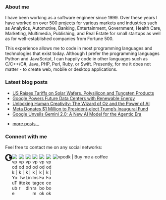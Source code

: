 ### About me

I have been working as a software engineer since 1999. Over these years I have worked on over 500 projects for various markets and industries such as Analytics, Automotive, Banking, Entertainment, Government, Health Care, Marketing, Multimedia, Publishing, and Real Estate for small startups as well as for well-established companies from Fortune 500.

This experience allows me to code in most programming languages and technologies that exist today. Although I prefer the programming languages Python and JavaScript, I can happily code in other languages such as C/C++/C#, Java, PHP, Perl, Ruby, or Swift. Presently, for me it does not matter - to create web, mobile or desktop applications.

### Latest blog posts

<!-- BLOG-POST-LIST:START -->
- [US Raises Tariffs on Solar Wafers, Polysilicon and Tungsten Products](https://medium.com/majordigest/us-raises-tariffs-on-solar-wafers-polysilicon-and-tungsten-products-48f2c62905e6?source=rss-22947912adc0------2)
- [Google Powers Future Data Centers with Renewable Energy](https://medium.com/majordigest/google-powers-future-data-centers-with-renewable-energy-a81e3e1c8afc?source=rss-22947912adc0------2)
- [Unlocking Human Creativity: The Wizard of Oz and the Power of AI](https://medium.com/majordigest/unlocking-human-creativity-the-wizard-of-oz-and-the-power-of-ai-acd90362d536?source=rss-22947912adc0------2)
- [Meta Donates $1 Million to President-elect Trump’s Inaugural Fund](https://medium.com/majordigest/meta-donates-1-million-to-president-elect-trumps-inaugural-fund-4c2f5dc767e5?source=rss-22947912adc0------2)
- [Google Unveils Gemini 2.0: A New AI Model for the Agentic Era](https://medium.com/majordigest/google-unveils-gemini-2-0-a-new-ai-model-for-the-agentic-era-4c416b4fe604?source=rss-22947912adc0------2)
<!-- BLOG-POST-LIST:END -->
- [more posts...](https://medium.com/@vpodk)

### Connect with me
Feel free to contact me on any social networks:

[<img align="left" alt="vpodk.com" width="22px" src="https://raw.githubusercontent.com/iconic/open-iconic/master/svg/globe.svg" />][website]
[<img align="left" alt="vpodk | YouTube" width="22px" src="https://cdn.jsdelivr.net/npm/simple-icons@v3/icons/youtube.svg" />][youtube]
[<img align="left" alt="vpodk | Twitter" width="22px" src="https://cdn.jsdelivr.net/npm/simple-icons@v3/icons/twitter.svg" />][twitter]
[<img align="left" alt="vpodk | LinkedIn" width="22px" src="https://cdn.jsdelivr.net/npm/simple-icons@v3/icons/linkedin.svg" />][linkedin]
[<img align="left" alt="vpodk | Instagram" width="22px" src="https://cdn.jsdelivr.net/npm/simple-icons@v3/icons/instagram.svg" />][instagram]
[<img align="left" alt="vpodk | Facebook" width="22px" src="https://cdn.jsdelivr.net/npm/simple-icons@v3/icons/facebook.svg" />][facebook]
[<img align="left" alt="vpodk | Facebook" width="22px" src="https://cdn.jsdelivr.net/npm/simple-icons@v3/icons/medium.svg" />][medium]
[<img align="left" alt="vpodk | Buy me a coffee" height="24px" src="https://cdn.buymeacoffee.com/buttons/default-yellow.png" />][buymeacoffee]
<br>

<!-- Meta data -->
[website]: https://vpodk.com
[twitter]: https://twitter.com/vpodk
[youtube]: https://youtube.com/@vpodk
[instagram]: https://instagram.com/vpodk
[linkedin]: https://linkedin.com/in/vpodk
[facebook]: https://facebook.com/vpodk
[medium]: https://medium.com/@vpodk
[buymeacoffee]: https://www.buymeacoffee.com/vpodk
